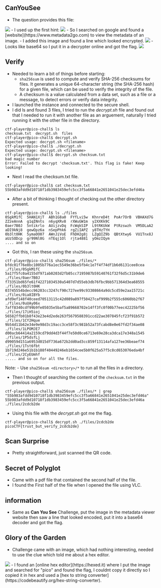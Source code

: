 ## CanYouSee
- The question provides this file:
<img src="images\ukn_reality.jpg">
- I used up the first hint:
<img src="images\canyouseeHINT.png">
- So I searched on google and found a [website](https://www.metadata2go.com) to view the metadata of an image.
- I added this image and found a line which looked encrypted.
<img src="images\canyousee1.png">
- Looks like base64 so I put it in a decrypter online and got the flag.
<img src="images\canyousee2.png">

## Verify
- Needed to learn a bit of things before starting:
    - `sha256sum` is used to compute and verify SHA-256 checksums for files. It generates a unique 64-character string (the SHA-256 hash) for a given file, which can be used to verify the integrity of the file.
    - A checksum is a value calculated from a data set, such as a file or a message, to detect errors or verify data integrity.
- I launched the instance and connected to the secure shell.
- I did ls and found 3 files, I tried to run the _decrypt.sh_ file and found out that I needed to run it with another file as an arguement, naturally I tried running it with the other file in the directory.
```console
ctf-player@pico-chall$ ls
checksum.txt  decrypt.sh  files
ctf-player@pico-chall$ decrypt.sh
Expected usage: decrypt.sh <filename>
ctf-player@pico-chall$ ./decrypt.sh
Expected usage: decrypt.sh <filename>
ctf-player@pico-chall$ decrypt.sh checksum.txt
bad magic number
Error: Failed to decrypt 'checksum.txt'. This flag is fake! Keep looking!
```
- Next I read the checksum.txt file.
```console
ctf-player@pico-chall$ cat checksum.txt
55b983afdd9d10718f1db3983459efc5cc3f5a66841e2651041e25dec3efd46a
```
- After a bit of thinking I thought of checking out the other directory present.
```console
ctf-player@pico-chall$ ls ./files
0SgkM1fC  5HAN1XjT  ABh1G8a0  FYfLvi5w  KhnreD4t  PoAr7OrB  VBHAXd7G  ZZzeAnnA  g1qINnts  n6yqXRv8  rXWuGW1m  y2XXKk9C
0aer7B0J  5ntikrlo  AUijzvDq  FcWqkSIP  L9tRKUkW  PtRzswzh  VM5DLaA2  aDI9kNj8  gewOpz6a  nSepPhk6  rgZiIAPZ  y8THzTYH
0b3lt0HK  5ymaOO07  AWnJiVoE  FhDH2g8j  LZgQIZ9b  QBtXtwy6  VU1Tnx8J  aUzSODcp  gr99Nl0G  nTEqj1Ol  rjta4881  yOmzIQym
.... and so on
```
- Got this, I ran these using the `sha256sum`.
```console
ctf-player@pico-chall$ sha256sum ./files/*
bfdc01f76e8bc1005b776a1ec5549e36be5fb4c1e7f4f74df1b6d6131cee8cea  ./files/0SgkM1fC
5a17f5fc0a4155df971ab0203d2fb05cc7195987b59140761f32f6d5c31b9de6  ./files/0aer7B0J
f73351bd65fe61f42271034530a5407d7d55eb3db76fbc9bb571364d3ea68555  ./files/0b3lt0HK
03745554bdecc96203cc3247cf90c727ee99c93308664a9dc5cd59e2aa15721c  ./files/0ia8IBYb
afd9ef148f40ceed70513115c42d089a897f50427caf999b2f555c6060bb2f67  ./files/0uUAy06x
7aff8340cdf99b9fe05035e5baf5a89668702e14ff3fc0f00b77eec42225bf56  ./files/17iH5ioj
56582ffb01b8f43e23e4d2ede263f5679588391ccd22ae307845fcf23f91b572  ./files/1CY2Hque
9b54d11b62e34e9e98d3c19acc3ce58f3c981b52a73fcabd8e0e67fd2f34ae08  ./files/1LPOMJE7
d00acb64414a2159cd79dd4d3f44f7e50d0ce6713e69e28ca3dca17e348a1545  ./files/1P5dsfLj
d99059d151a6953d015df736a672b2dd0ad3cc859f13114afa127ee36beaef74  ./files/1Tst6fbt
1b719d246e51b1b188f40449246eb1654cee5b0f625a57f5c8cd653076eda4bf  ./files/2CyEUmhf
..... and so on for all the files.
```
Note:
    - Use `sha256sum <directory>/*` to run all the files in a directory.
- Then I thought of searching the content of the `checksum.txt` in the previous output.
```console
ctf-player@pico-chall$ sha256sum ./files/* | grep "55b983afdd9d10718f1db3983459efc5cc3f5a66841e2651041e25dec3efd46a"
55b983afdd9d10718f1db3983459efc5cc3f5a66841e2651041e25dec3efd46a  ./files/2cdcb2de
```
- Using this file with the _decrypt.sh_ got me the flag.
```console
ctf-player@pico-chall$ decrypt.sh ./files/2cdcb2de
picoCTF{trust_but_verify_2cdcb2de}
```

## Scan Surprise
- Pretty straightforward, just scanned the QR code.

## Secret of Polyglot
- Came with a pdf file that contained the second half of the file.
- I found the First half of the file when I opened the file using VLC.

## information
- Same as **Can You See** Challenge, put the image in the metadata viewer website then saw a line that looked encoded, put it into a base64 decoder and got the flag.

## Glory of the Garden
- Challenge came with an image, which had nothing interesting, needed to use the clue which told me about a hex editor.
<img src="images\garden1.png">
- I found an [online hex editor](https://hexed.it) where I put the image and searched for "pico" and found the flag, I couldnt copy it directly so I copied it in hex and used a [hex to string converter](https://codebeautify.org/hex-string-converter).
